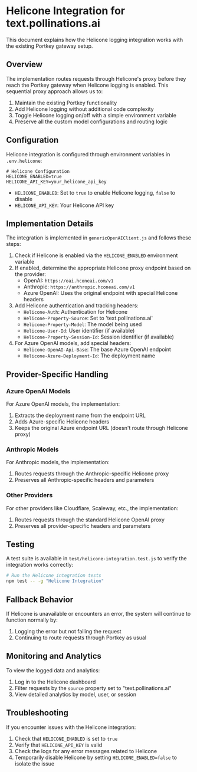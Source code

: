 # Helicone Integration for text.pollinations.ai

This document explains how the Helicone logging integration works with the existing Portkey gateway setup.

## Overview

The implementation routes requests through Helicone's proxy before they reach the Portkey gateway when Helicone logging is enabled. This sequential proxy approach allows us to:

1. Maintain the existing Portkey functionality
2. Add Helicone logging without additional code complexity
3. Toggle Helicone logging on/off with a simple environment variable
4. Preserve all the custom model configurations and routing logic

## Configuration

Helicone integration is configured through environment variables in `.env.helicone`:

```
# Helicone Configuration
HELICONE_ENABLED=true
HELICONE_API_KEY=your_helicone_api_key
```

- `HELICONE_ENABLED`: Set to `true` to enable Helicone logging, `false` to disable
- `HELICONE_API_KEY`: Your Helicone API key

## Implementation Details

The integration is implemented in `genericOpenAIClient.js` and follows these steps:

1. Check if Helicone is enabled via the `HELICONE_ENABLED` environment variable
2. If enabled, determine the appropriate Helicone proxy endpoint based on the provider:
   - OpenAI: `https://oai.hconeai.com/v1`
   - Anthropic: `https://anthropic.hconeai.com/v1`
   - Azure OpenAI: Uses the original endpoint with special Helicone headers
3. Add Helicone authentication and tracking headers:
   - `Helicone-Auth`: Authentication for Helicone
   - `Helicone-Property-Source`: Set to 'text.pollinations.ai'
   - `Helicone-Property-Model`: The model being used
   - `Helicone-User-Id`: User identifier (if available)
   - `Helicone-Property-Session-Id`: Session identifier (if available)
4. For Azure OpenAI models, add special headers:
   - `Helicone-OpenAI-Api-Base`: The base Azure OpenAI endpoint
   - `Helicone-Azure-Deployment-Id`: The deployment name

## Provider-Specific Handling

### Azure OpenAI Models

For Azure OpenAI models, the implementation:
1. Extracts the deployment name from the endpoint URL
2. Adds Azure-specific Helicone headers
3. Keeps the original Azure endpoint URL (doesn't route through Helicone proxy)

### Anthropic Models

For Anthropic models, the implementation:
1. Routes requests through the Anthropic-specific Helicone proxy
2. Preserves all Anthropic-specific headers and parameters

### Other Providers

For other providers like Cloudflare, Scaleway, etc., the implementation:
1. Routes requests through the standard Helicone OpenAI proxy
2. Preserves all provider-specific headers and parameters

## Testing

A test suite is available in `test/helicone-integration.test.js` to verify the integration works correctly:

```bash
# Run the Helicone integration tests
npm test -- -g "Helicone Integration"
```

## Fallback Behavior

If Helicone is unavailable or encounters an error, the system will continue to function normally by:

1. Logging the error but not failing the request
2. Continuing to route requests through Portkey as usual

## Monitoring and Analytics

To view the logged data and analytics:

1. Log in to the Helicone dashboard
2. Filter requests by the `source` property set to "text.pollinations.ai"
3. View detailed analytics by model, user, or session

## Troubleshooting

If you encounter issues with the Helicone integration:

1. Check that `HELICONE_ENABLED` is set to `true`
2. Verify that `HELICONE_API_KEY` is valid
3. Check the logs for any error messages related to Helicone
4. Temporarily disable Helicone by setting `HELICONE_ENABLED=false` to isolate the issue
